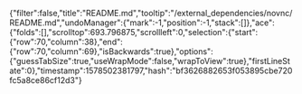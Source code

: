 {"filter":false,"title":"README.md","tooltip":"/external_dependencies/novnc/README.md","undoManager":{"mark":-1,"position":-1,"stack":[]},"ace":{"folds":[],"scrolltop":693.796875,"scrollleft":0,"selection":{"start":{"row":70,"column":38},"end":{"row":70,"column":69},"isBackwards":true},"options":{"guessTabSize":true,"useWrapMode":false,"wrapToView":true},"firstLineState":0},"timestamp":1578502381797,"hash":"bf3626882653f053895cbe720fc5a8ce86cf12d3"}
